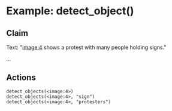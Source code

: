 # Example: detect_object()

## Claim
Text: "<image:4> shows a protest with many people holding signs."

...

## Actions
```
detect_objects(<image:4>)
detect_objects(<image:4>, "sign")
detect_objects(<image:4>, "protesters")
```